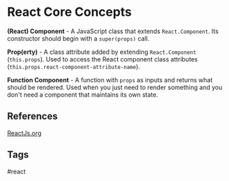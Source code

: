 # React Core Concepts

**(React) Component** - A JavaScript class that extends `React.Component`. Its constructor should begin with a `super(props)` call.

**Prop(erty)** - A class attribute added by extending `React.Component` (`this.props`). Used to access the React component class attributes (`this.props.react-component-attribute-name`).

**Function Component** - A function with `props` as inputs and returns what should be rendered. Used when you just need to render something and you don't need a component that maintains its own state.

## References
[ReactJs.org](https://reactjs.org)

## Tags
#react

